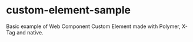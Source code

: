 custom-element-sample
=====================

Basic example of Web Component Custom Element made with Polymer, X-Tag and native.
